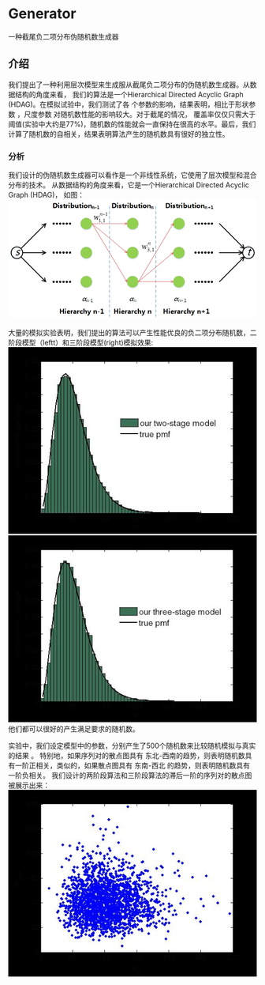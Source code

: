 # Generator
一种截尾负二项分布伪随机数生成器

## 介绍
  我们提出了一种利用层次模型来生成服从截尾负二项分布的伪随机数生成器。从数据结构的角度来看，
我们的算法是一个Hierarchical Directed Acyclic Graph (HDAG)。在模拟试验中，我们测试了各
个参数的影响，结果表明，相比于形状参数 ，尺度参数 对随机数性能的影响较大。对于截尾的情况，
覆盖率仅仅只需大于阈值(实验中大约是77%)，随机数的性能就会一直保持在很高的水平。最后，我们
计算了随机数的自相关，结果表明算法产生的随机数具有很好的独立性。

### 分析
我们设计的伪随机数生成器可以看作是一个非线性系统，它使用了层次模型和混合分布的技术。
从数据结构的角度来看，它是一个Hierarchical Directed Acyclic Graph (HDAG)，
如图：
![](https://github.com/sun521521/Generator/blob/master/results/algorithm.jpg)

大量的模拟实验表明，我们提出的算法可以产生性能优良的负二项分布随机数，二阶段模型（leftt）和三阶段模型(right)模拟效果:
![](https://github.com/sun521521/Generator/blob/master/results/results2.jpg)
![](https://github.com/sun521521/Generator/blob/master/results/results3.jpg)
他们都可以很好的产生满足要求的随机数。

实验中，我们设定模型中的参数，分别产生了500个随机数来比较随机模拟与真实的结果 。
特别地，如果序列对的散点图具有 东北-西南的趋势，则表明随机数具有一阶正相关，类似的，如果散点图具有 东南-西北 的趋势，则表明随机数具有一阶负相关。
我们设计的两阶段算法和三阶段算法的滞后一阶的序列对的散点图被展示出来：
![](https://github.com/sun521521/Generator/blob/master/results/independence.jpg)
